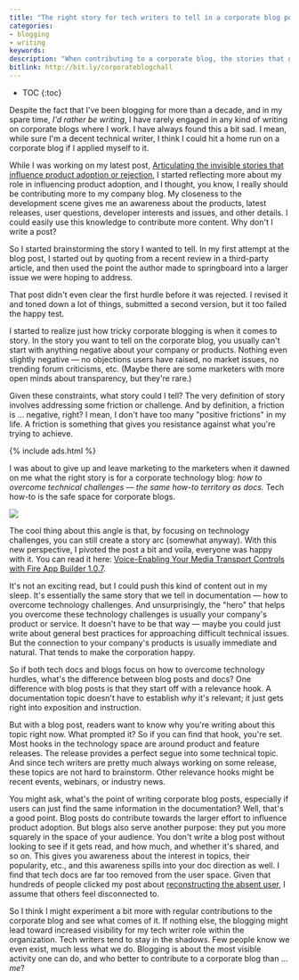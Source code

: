 ```yaml
---
title: "The right story for tech writers to tell in a corporate blog post"
categories:
- blogging
- writing
keywords:
description: "When contributing to a corporate blog, the stories that get the most traction and approval are how-to stories about overcoming technology challenges. These stories are much the same ones that we tell in documentation."
bitlink: http://bit.ly/corporateblogchall
---
```


* TOC
{:toc}

Despite the fact that I've been blogging for more than a decade, and in my spare time, *I'd rather be writing*, I have rarely engaged in any kind of writing on corporate blogs where I work. I have always found this a bit sad. I mean, while sure I'm a decent technical writer, I think I could hit a home run on a corporate blog if I applied myself to it.

While I was working on my latest post, [Articulating the invisible stories that influence product adoption or rejection](https://idratherbewriting.com/simplifying-complexity/articulate-invisible-stories-that-influence-action.html#references), I started reflecting more about my role in influencing product adoption, and I thought, you know, I really should be contributing more to my company blog. My closeness to the development scene gives me an awareness about the products, latest releases, user questions, developer interests and issues, and other details. I could easily use this knowledge to contribute more content. Why don't I write a post?

So I started brainstorming the story I wanted to tell. In my first attempt at the blog post, I started out by quoting from a recent review in a third-party article, and then used the point the author made to springboard into a larger issue we were hoping to address.

That post didn't even clear the first hurdle before it was rejected. I revised it and toned down a lot of things, submitted a second version, but it too failed the happy test.

I started to realize just how tricky corporate blogging is when it comes to story. In the story you want to tell on the corporate blog, you usually can't start with anything negative about your company or products. Nothing even slightly negative &mdash; no objections users have raised, no market issues, no trending forum criticisms, etc. (Maybe there are some marketers with more open minds about transparency, but they're rare.)

Given these constraints, what story could I tell? The very definition of story involves addressing some friction or challenge. And by definition, a friction is ... negative, right? I mean, I don't have too many "positive frictions" in my life. A friction is something that gives you resistance against what you're trying to achieve.

{% include ads.html %}

I was about to give up and leave marketing to the marketers when it dawned on me what the right story is for a corporate technology blog: *how to overcome technical challenges &mdash; the same how-to territory as docs.* Tech how-to is the safe space for corporate blogs.

<img src="https://s3.us-west-1.wasabisys.com/idbwmedia.com/images/safespace-01.svg"/>

The cool thing about this angle is that, by focusing on technology challenges, you can still create a story arc (somewhat anyway). With this new perspective, I pivoted the post a bit and voila, everyone was happy with it. You can read it here: [Voice-Enabling Your Media Transport Controls with Fire App Builder 1.0.7](https://developer.amazon.com/blogs/appstore/post/a42f7f98-678c-41f9-a0f7-45d3fa265f09/voice-enabling-your-media-transport-controls-with-fire-app-builder-1-0-7).

It's not an exciting read, but I could push this kind of content out in my sleep. It's essentially the same story that we tell in documentation &mdash; how to overcome technology challenges. And unsurprisingly, the "hero" that helps you overcome these technology challenges is usually your company's product or service. It doesn't have to be that way &mdash; maybe you could just write about general best practices for approaching difficult technical issues. But the connection to your company's products is usually immediate and natural. That tends to make the corporation happy.

So if both tech docs and blogs focus on how to overcome technology hurdles, what's the difference between blog posts and docs? One difference with blog posts is that they start off with a relevance hook. A documentation topic doesn't have to establish *why* it's relevant; it just gets right into exposition and instruction.

But with a blog post, readers want to know why you're writing about this topic right now. What prompted it? So if you can find that hook, you're set. Most hooks in the technology space are around product and feature releases. The release provides a perfect segue into some technical topic. And since tech writers are pretty much always working on some release, these topics are not hard to brainstorm. Other relevance hooks might be recent events, webinars, or industry news.

You might ask, what's the point of writing corporate blog posts, especially if users can just find the same information in the documentation? Well, that's a good point. Blog posts do contribute towards the larger effort to influence product adoption. But blogs also serve another purpose: they put you more squarely in the space of your audience. You don't write a blog post without looking to see if it gets read, and how much, and whether it's shared, and so on. This gives you awareness about the interest in topics, their popularity, etc., and this awareness spills into your doc direction as well. I find that tech docs are far too removed from the user space. Given that hundreds of people clicked my post about [reconstructing the absent user](https://idratherbewriting.com/simplifying-complexity/reconstructing-the-absent-user.html), I assume that others feel disconnected to.

So I think I might experiment a bit more with regular contributions to the corporate blog and see what comes of it. If nothing else, the blogging might lead toward increased visibility for my tech writer role within the organization. Tech writers tend to stay in the shadows. Few people know we even exist, much less what we do. Blogging is about the most visible activity one can do, and who better to contribute to a corporate blog than ... *me*?
